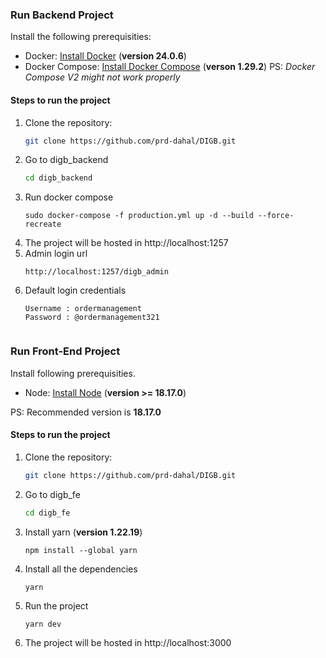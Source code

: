 ### Run Backend Project
Install the following prerequisities:
- Docker: [Install Docker](https://docs.docker.com/get-docker/) (**version 24.0.6**)
- Docker Compose: [Install Docker Compose](https://docs.docker.com/compose/install/) (**verson 1.29.2**) 
PS: *Docker Compose V2 might not work properly*

#### Steps to run the project

1. Clone the repository:
   ```bash
   git clone https://github.com/prd-dahal/DIGB.git
 2. Go to digb_backend
    ``` bash 
    cd digb_backend
3. Run docker compose 
    ```
    sudo docker-compose -f production.yml up -d --build --force-recreate
4. The project will be hosted in http://localhost:1257
5. Admin login url
    ```
    http://localhost:1257/digb_admin
6. Default login credentials
    ```
    Username : ordermanagement
    Password : @ordermanagement321
    
    
### Run Front-End Project

Install following prerequisities. 

- Node: [Install Node](https://nodejs.org/en) (**version >= 18.17.0**)

PS: Recommended version is **18.17.0**

#### Steps to run the project
1. Clone the repository:
   ```bash
   git clone https://github.com/prd-dahal/DIGB.git
 2. Go to digb_fe
    ``` bash 
    cd digb_fe
3. Install yarn (**version 1.22.19**)
    ```
    npm install --global yarn 
4. Install all the dependencies 
    ```
    yarn
5. Run the project 
    ``` 
    yarn dev
6. The project will be hosted in http://localhost:3000
